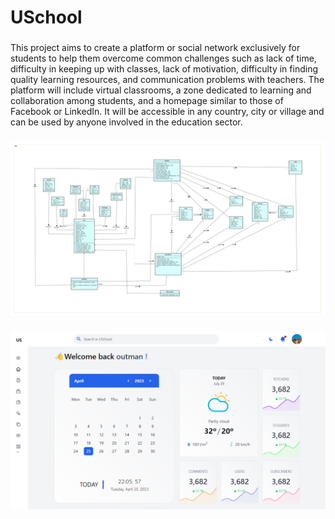 # USchool
###
This project aims to create a platform or social network exclusively for students to help them overcome common challenges such as lack of time, difficulty in keeping up with classes, lack of motivation, difficulty in finding quality learning resources, and communication problems with teachers. The platform will include virtual classrooms, a zone dedicated to learning and collaboration among students, and a homepage similar to those of Facebook or LinkedIn. It will be accessible in any country, city or village and can be used by anyone involved in the education sector.
###
![img_2.png](img_2.png)
###
![img_3.png](img_3.png)
